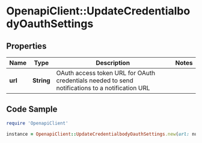 # OpenapiClient::UpdateCredentialbodyOauthSettings

## Properties

Name | Type | Description | Notes
------------ | ------------- | ------------- | -------------
**url** | **String** | OAuth access token URL for OAuth credentials needed to send notifications to a notification URL | 

## Code Sample

```ruby
require 'OpenapiClient'

instance = OpenapiClient::UpdateCredentialbodyOauthSettings.new(url: null)
```


